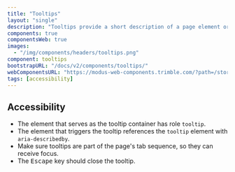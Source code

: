 ```yaml
---
title: "Tooltips"
layout: "single"
description: "Tooltips provide a short description of a page element or control."
components: true
componentsWeb: true
images:
  - "/img/components/headers/tooltips.png"
component: tooltips
bootstrapURL: "/docs/v2/components/tooltips/"
webComponentsURL: "https://modus-web-components.trimble.com/?path=/story/components-tooltip--default"
tags: [accessibility]
---
```


## Accessibility

- The element that serves as the tooltip container has role `tooltip`.
- The element that triggers the tooltip references the `tooltip` element with `aria-describedby`.
- Make sure tooltips are part of the page's tab sequence, so they can receive focus.
- The <kbd>Escape</kbd> key should close the tooltip.
